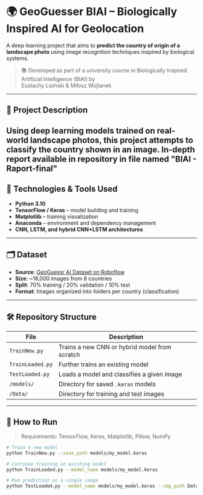 # 🌍 GeoGuesser BIAI – Biologically Inspired AI for Geolocation

A deep learning project that aims to **predict the country of origin of a landscape photo** using image recognition techniques inspired by biological systems.

> 📚 Developed as part of a university course in Biologically Inspired Artificial Intelligence (BIAI) by  
> Eustachy Lisiński & Miłosz Wojtanek

---

## 📌 Project Description

Using deep learning models trained on real-world landscape photos, this project attempts to classify the country shown in an image.
In-depth report available in repository in file named "BIAI - Raport-final"
---

## 🧠 Technologies & Tools Used

- **Python 3.10**
- **TensorFlow / Keras** – model building and training
- **Matplotlib** – training visualization
- **Anaconda** – environment and dependency management
- **CNN, LSTM, and hybrid CNN+LSTM architectures**

---

## 🗂 Dataset

- **Source**: [GeoGuessr AI Dataset on Roboflow](https://universe.roboflow.com/geoguessr-1st-dataset/geoguessr-ai-1/dataset/4)
- **Size**: ~18,000 images from 8 countries
- **Split**: 70% training / 20% validation / 10% test
- **Format**: Images organized into folders per country (classification)

---

## 🛠 Repository Structure

| File | Description |
|------|-------------|
| `TrainNew.py` | Trains a new CNN or hybrid model from scratch |
| `TrainLoaded.py` | Further trains an existing model |
| `TestLoaded.py` | Loads a model and classifies a given image |
| `/models/` | Directory for saved `.keras` models |
| `/Data/` | Directory for training and test images |

---

## 🚀 How to Run

> Requirements: TensorFlow, Keras, Matplotlib, Pillow, NumPy

```bash
# Train a new model
python TrainNew.py --save_path models/my_model.keras

# Continue training an existing model
python TrainLoaded.py --model_name models/my_model.keras

# Run prediction on a single image
python TestLoaded.py --model_name models/my_model.keras --img_path Data/example.jpg
